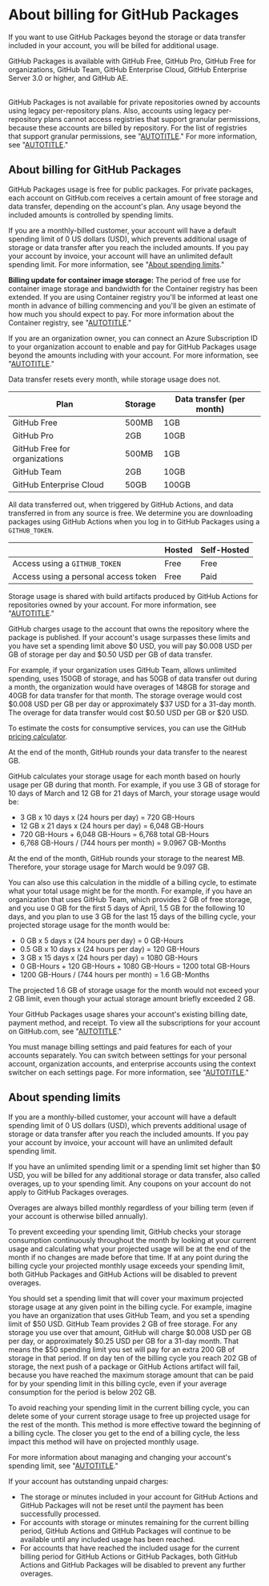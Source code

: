 # About billing for GitHub Packages

If you want to use GitHub Packages beyond the storage or data transfer included in your account, you will be billed for additional usage.

GitHub Packages is available with GitHub Free, GitHub Pro, GitHub Free for organizations, GitHub Team, GitHub Enterprise Cloud, GitHub Enterprise Server 3.0 or higher, and GitHub AE.

<br>GitHub Packages is not available for private repositories owned by accounts using legacy per-repository plans. Also, accounts using legacy per-repository plans cannot access registries that support granular permissions, because these accounts are billed by repository. For the list of registries that support granular permissions, see "[AUTOTITLE](/packages/learn-github-packages/about-permissions-for-github-packages#granular-permissions-for-userorganization-scoped-packages)." For more information, see "[AUTOTITLE](/get-started/learning-about-github/githubs-plans)."

## About billing for GitHub Packages

GitHub Packages usage is free for public packages. For private packages, each account on GitHub.com receives a certain amount of free storage and data transfer, depending on the account's plan. Any usage beyond the included amounts is controlled by spending limits.

If you are a monthly-billed customer, your account will have a default spending limit of 0 US dollars (USD), which prevents additional usage of storage or data transfer after you reach the included amounts. If you pay your account by invoice, your account will have an unlimited default spending limit. For more information, see "[About spending limits](#about-spending-limits)."

<div class="ghd-spotlight ghd-spotlight-note border rounded-1 my-3 p-3 f5 color-border-accent-emphasis color-bg-accent">

**Billing update for container image storage:** The period of free use for container image storage and bandwidth for the Container registry has been extended. If you are using Container registry you'll be informed at least one month in advance of billing commencing and you'll be given an estimate of how much you should expect to pay. For more information about the Container registry, see "[AUTOTITLE](/packages/working-with-a-github-packages-registry/working-with-the-container-registry)."

</div>

If you are an organization owner, you can connect an Azure Subscription ID to your organization  account to enable and pay for GitHub Packages usage beyond the amounts including with your account. For more information, see "[AUTOTITLE](/billing/managing-the-plan-for-your-github-account/connecting-an-azure-subscription)."

Data transfer resets every month, while storage usage does not.

<div class="ghd-tool rowheaders">

Plan | Storage | Data transfer (per month)
------- | ------- | ---------
GitHub Free | 500MB | 1GB
GitHub Pro | 2GB | 10GB
GitHub Free for organizations | 500MB | 1GB |
GitHub Team | 2GB | 10GB
GitHub Enterprise Cloud | 50GB | 100GB

</div>

All data transferred out, when triggered by GitHub Actions, and data transferred in from any source is free. We determine you are downloading packages using GitHub Actions when you log in to GitHub Packages using a `GITHUB_TOKEN`.

<div class="ghd-tool rowheaders">

||Hosted|Self-Hosted|
|-|-|-|
|Access using a `GITHUB_TOKEN`|Free|Free|
|Access using a personal access token|Free|Paid|

</div>

Storage usage is shared with build artifacts produced by GitHub Actions for repositories owned by your account. For more information, see "[AUTOTITLE](/billing/managing-billing-for-github-actions/about-billing-for-github-actions)."

GitHub charges usage to the account that owns the repository where the package is published. If your account's usage surpasses these limits and you have set a spending limit above $0 USD, you will pay $0.008 USD per GB of storage per day and $0.50 USD per GB of data transfer.

For example, if your organization uses GitHub Team, allows unlimited spending, uses 150GB of storage, and has 50GB of data transfer out during a month, the organization would have overages of 148GB for storage and 40GB for data transfer for that month. The storage overage would cost $0.008 USD per GB per day or approximately $37 USD for a 31-day month. The overage for data transfer would cost $0.50 USD per GB or $20 USD.

To estimate the costs for consumptive services, you can use the GitHub [pricing calculator](https://github.com/pricing/calculator?feature=packages).

At the end of the month, GitHub rounds your data transfer to the nearest GB.

GitHub calculates your storage usage for each month based on hourly usage per GB during that month. For example, if you use 3 GB of storage for 10 days of March and 12 GB for 21 days of March, your storage usage would be:

- 3 GB x 10 days x (24 hours per day) = 720 GB-Hours
- 12 GB x 21 days x (24 hours per day) = 6,048 GB-Hours
- 720 GB-Hours + 6,048 GB-Hours = 6,768 total GB-Hours
- 6,768 GB-Hours / (744 hours per month) = 9.0967 GB-Months

At the end of the month, GitHub rounds your storage to the nearest MB. Therefore, your storage usage for March would be 9.097 GB.

You can also use this calculation in the middle of a billing cycle, to estimate what your total usage might be for the month. For example, if you have an organization that uses GitHub Team, which provides 2 GB of free storage, and you use 0 GB for the first 5 days of April, 1.5 GB for the following 10 days, and you plan to use 3 GB for the last 15 days of the billing cycle, your projected storage usage for the month would be:

- 0 GB x 5 days  x (24 hours per day) =   0 GB-Hours
- 0.5 GB x 10 days x (24 hours per day) = 120 GB-Hours
- 3 GB x 15 days x (24 hours per day) = 1080 GB-Hours
- 0 GB-Hours + 120 GB-Hours + 1080 GB-Hours = 1200 total GB-Hours
- 1200 GB-Hours / (744 hours per month) = 1.6 GB-Months

The projected 1.6 GB of storage usage for the month would not exceed your 2 GB limit, even though your actual storage amount briefly exceeded 2 GB.

Your GitHub Packages usage shares your account's existing billing date, payment method, and receipt. To view all the subscriptions for your account on GitHub.com, see "[AUTOTITLE](/billing/managing-your-github-billing-settings/viewing-your-subscriptions-and-billing-date)."

You must manage billing settings and paid features for each of your accounts separately. You can switch between settings for your personal account, organization accounts, and enterprise accounts using the context switcher on each settings page. For more information, see "[AUTOTITLE](/billing/managing-your-github-billing-settings/about-billing-on-github#switching-between-settings-for-your-different-accounts)."

## About spending limits

If you are a monthly-billed customer, your account will have a default spending limit of 0 US dollars (USD), which prevents additional usage of storage or data transfer after you reach the included amounts. If you pay your account by invoice, your account will have an unlimited default spending limit.

If you have an unlimited spending limit or a spending limit set higher than $0 USD, you will be billed for any additional storage or data transfer, also called overages, up to your spending limit. Any coupons on your account do not apply to GitHub Packages overages.

Overages are always billed monthly regardless of your billing term (even if your account is otherwise billed annually).

To prevent exceeding your spending limit, GitHub checks your storage consumption continuously throughout the month by looking at your current usage and calculating what your projected usage will be at the end of the month if no changes are made before that time. If at any point during the billing cycle your projected monthly usage exceeds your spending limit, both GitHub Packages and GitHub Actions will be disabled to prevent overages.

You should set a spending limit that will cover your maximum projected storage usage at any given point in the billing cycle. For example, imagine you have an organization that uses GitHub Team, and you set a spending limit of $50 USD. GitHub Team provides 2 GB of free storage. For any storage you use over that amount, GitHub will charge $0.008 USD per GB per day, or approximately $0.25 USD per GB for a 31-day month. That means the $50 spending limit you set will pay for an extra 200 GB of storage in that period. If on day ten of the billing cycle you reach 202 GB of storage, the next push of a package or GitHub Actions artifact will fail, because you have reached the maximum storage amount that can be paid for by your spending limit in this billing cycle, even if your average consumption for the period is below 202 GB.

To avoid reaching your spending limit in the current billing cycle, you can delete some of your current storage usage to free up projected usage for the rest of the month. This method is more effective toward the beginning of a billing cycle. The closer you get to the end of a billing cycle, the less impact this method will have on projected monthly usage.

For more information about managing and changing your account's spending limit, see "[AUTOTITLE](/billing/managing-billing-for-github-packages/managing-your-spending-limit-for-github-packages)."

If your account has outstanding unpaid charges:

- The storage or minutes included in your account for GitHub Actions and GitHub Packages will not be reset until the payment has been successfully processed.
- For accounts with storage or minutes remaining for the current billing period, GitHub Actions and GitHub Packages will continue to be available until any included usage has been reached.
- For accounts that have reached the included usage for the current billing period for GitHub Actions or GitHub Packages, both GitHub Actions and GitHub Packages will be disabled to prevent any further overages.
